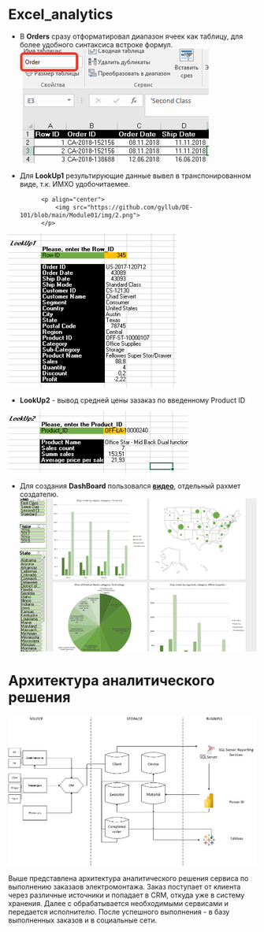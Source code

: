 # Excel_analytics

- В **Orders** сразу отформатировал диапазон ячеек как таблицу, для более удобного синтаксиса встроке формул.
![Fail download](https://github.com/gyllub/DE-101/blob/main/Module01/img/1.png "Figure 1")
- Для **LookUp1** результирующие данные вывел в транспонированном виде, т.к. ИМХО удобочитаемее.

			<p align="center">
			    <img src="https://github.com/gyllub/DE-101/blob/main/Module01/img/2.png">
			</p>

![Fail download](https://github.com/gyllub/DE-101/blob/main/Module01/img/2.png "Figure 2")
- **LookUp2** - вывод средней цены зазаказ по введенному Product ID

![Fail download](https://github.com/gyllub/DE-101/blob/main/Module01/img/3.png "Figure 3")
- Для создания **DashBoard** пользовался [**видео**](https://www.youtube.com/watch?v=j2YIAEmRpQs&ab_channel=%D0%91%D0%B8%D0%BB%D1%8F%D0%BB%D0%A5%D0%B0%D1%81%D0%B5%D0%BD%D0%BE%D0%B2%E2%80%93Excel%2CVBA%26More), отдельный рахмет создателю.
![Fail download](https://github.com/gyllub/DE-101/blob/main/Module01/img/4.png "Figure 4")

# Архитектура аналитического решения

![Fail download](https://github.com/gyllub/DE-101/blob/main/Module01/%D0%90%D1%80%D1%85%D0%B8%D1%82%D0%B5%D0%BA%D1%82%D1%83%D1%80%D0%B0.jpg "Архитектура аналитического решения")


Выше представлена архитектура аналитического решения сервиса по выполнению заказаов электромонтажа.
Заказ поступает от клиента через различные источники и попадает в CRM, откуда уже в систему хранения. Далее с обрабатывается необходимыми сервисами и передается исполнителю. После успешного выполнения - в базу выполненных заказов и в социальные сети.
